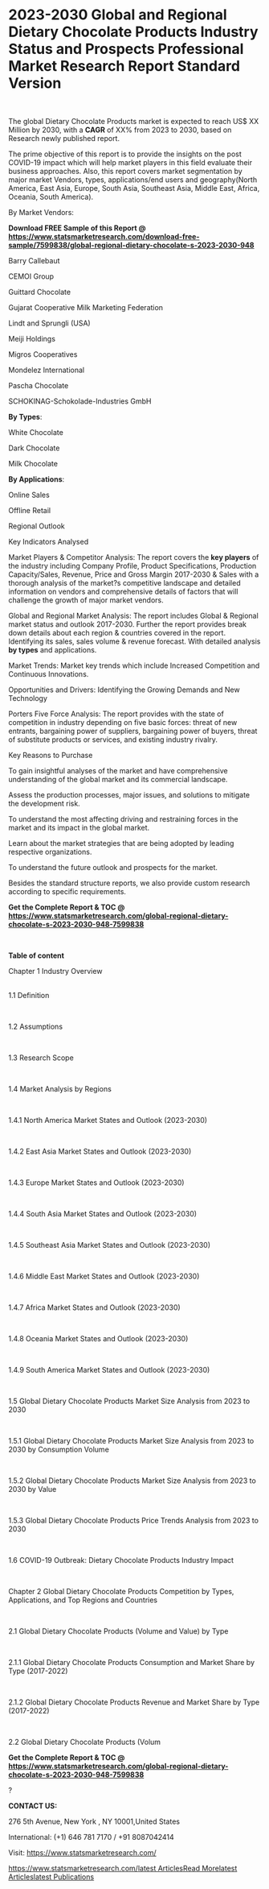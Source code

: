 <h1>2023-2030 Global and Regional Dietary Chocolate Products Industry Status and Prospects Professional Market Research Report Standard Version</h1><br/><p>The global Dietary Chocolate Products market is expected to reach US$ XX Million by 2030, with a <strong>CAGR</strong> of XX% from 2023 to 2030, based on Research newly published report.</p>
 
 
 
 <p>The prime objective of this report is to provide the insights on the post COVID-19 impact which will help market players in this field evaluate their business approaches. Also, this report covers market segmentation by major market Vendors, types, applications/end users and geography(North America, East Asia, Europe, South Asia, Southeast Asia, Middle East, Africa, Oceania, South America).</p>
 
 
 
 <p>By Market Vendors:</p>
 
 
 
 <p><strong>Download FREE Sample of this Report @ <a href="https://www.statsmarketresearch.com/download-free-sample/7599838/global-regional-dietary-chocolate-s-2023-2030-948">https://www.statsmarketresearch.com/download-free-sample/7599838/global-regional-dietary-chocolate-s-2023-2030-948</a></strong></p>
 
 
 
 <p>Barry Callebaut</p>
 
 
 
 <p>CEMOI Group</p>
 
 
 
 <p>Guittard Chocolate</p>
 
 
 
 <p>Gujarat Cooperative Milk Marketing Federation</p>
 
 
 
 <p>Lindt and Sprungli (USA)</p>
 
 
 
 <p>Meiji Holdings</p>
 
 
 
 <p>Migros Cooperatives</p>
 
 
 
 <p>Mondelez International</p>
 
 
 
 <p>Pascha Chocolate</p>
 
 
 
 <p>SCHOKINAG-Schokolade-Industries GmbH</p>
 
 
 
 <p><strong>By Types</strong>:</p>
 
 
 
 <p>White Chocolate</p>
 
 
 
 <p>Dark Chocolate</p>
 
 
 
 <p>Milk Chocolate</p>
 
 
 
 <p><strong><strong>By Applications</strong></strong>:</p>
 
 
 
 <p>Online Sales</p>
 
 
 
 <p>Offline Retail</p>
 
 
 
 <p>Regional Outlook</p>
 
 
 
 <p>Key Indicators Analysed</p>
 
 
 
 <p>Market Players & Competitor Analysis: The report covers the <strong>key players</strong> of the industry including Company Profile, Product Specifications, Production Capacity/Sales, Revenue, Price and Gross Margin 2017-2030 & Sales with a thorough analysis of the market?s competitive landscape and detailed information on vendors and comprehensive details of factors that will challenge the growth of major market vendors.</p>
 
 
 
 <p>Global and Regional Market Analysis: The report includes Global & Regional market status and outlook 2017-2030. Further the report provides break down details about each region & countries covered in the report. Identifying its sales, sales volume & revenue forecast. With detailed analysis <strong>by types</strong> and applications.</p>
 
 
 
 <p>Market Trends: Market key trends which include Increased Competition and Continuous Innovations.</p>
 
 
 
 <p>Opportunities and Drivers: Identifying the Growing Demands and New Technology</p>
 
 
 
 <p>Porters Five Force Analysis: The report provides with the state of competition in industry depending on five basic forces: threat of new entrants, bargaining power of suppliers, bargaining power of buyers, threat of substitute products or services, and existing industry rivalry.</p>
 
 
 
 <p>Key Reasons to Purchase</p>
 
 
 
 <p>To gain insightful analyses of the market and have comprehensive understanding of the global market and its commercial landscape.</p>
 
 
 
 <p>Assess the production processes, major issues, and solutions to mitigate the development risk.</p>
 
 
 
 <p>To understand the most affecting driving and restraining forces in the market and its impact in the global market.</p>
 
 
 
 <p>Learn about the market strategies that are being adopted by leading respective organizations.</p>
 
 
 
 <p>To understand the future outlook and prospects for the market.</p>
 
 
 
 <p>Besides the standard structure reports, we also provide custom research according to specific requirements.</p>
 
 
 
 <div><b>Get the Complete Report & TOC @ <a href="https://www.statsmarketresearch.com/global-regional-dietary-chocolate-s-2023-2030-948-7599838">https://www.statsmarketresearch.com/global-regional-dietary-chocolate-s-2023-2030-948-7599838</a></b></div>
 
 
 
 <p><br />
 
 <b>Table of content</b></p>
 
 
 
 <p>Chapter 1 Industry Overview<br />
 
 <br />
 
 1.1 Definition<br />
 
 <br />
 
 1.2 Assumptions<br />
 
 <br />
 
 1.3 Research Scope<br />
 
 <br />
 
 1.4 Market Analysis by Regions<br />
 
 <br />
 
 1.4.1 North America Market States and Outlook (2023-2030)<br />
 
 <br />
 
 1.4.2 East Asia Market States and Outlook (2023-2030)<br />
 
 <br />
 
 1.4.3 Europe Market States and Outlook (2023-2030)<br />
 
 <br />
 
 1.4.4 South Asia Market States and Outlook (2023-2030)<br />
 
 <br />
 
 1.4.5 Southeast Asia Market States and Outlook (2023-2030)<br />
 
 <br />
 
 1.4.6 Middle East Market States and Outlook (2023-2030)<br />
 
 <br />
 
 1.4.7 Africa Market States and Outlook (2023-2030)<br />
 
 <br />
 
 1.4.8 Oceania Market States and Outlook (2023-2030)<br />
 
 <br />
 
 1.4.9 South America Market States and Outlook (2023-2030)<br />
 
 <br />
 
 1.5 Global Dietary Chocolate Products Market Size Analysis from 2023 to 2030<br />
 
 <br />
 
 1.5.1 Global Dietary Chocolate Products Market Size Analysis from 2023 to 2030 by Consumption Volume<br />
 
 <br />
 
 1.5.2 Global Dietary Chocolate Products Market Size Analysis from 2023 to 2030 by Value<br />
 
 <br />
 
 1.5.3 Global Dietary Chocolate Products Price Trends Analysis from 2023 to 2030<br />
 
 <br />
 
 1.6 COVID-19 Outbreak: Dietary Chocolate Products Industry Impact<br />
 
 <br />
 
 Chapter 2 Global Dietary Chocolate Products Competition by Types, Applications, and Top Regions and Countries<br />
 
 <br />
 
 2.1 Global Dietary Chocolate Products (Volume and Value) by Type<br />
 
 <br />
 
 2.1.1 Global Dietary Chocolate Products Consumption and Market Share by Type (2017-2022)<br />
 
 <br />
 
 2.1.2 Global Dietary Chocolate Products Revenue and Market Share by Type (2017-2022)<br />
 
 <br />
 
 2.2 Global Dietary Chocolate Products (Volum</p>
 
 
 
 <div><b>Get the Complete Report & TOC @ <a href="https://www.statsmarketresearch.com/global-regional-dietary-chocolate-s-2023-2030-948-7599838">https://www.statsmarketresearch.com/global-regional-dietary-chocolate-s-2023-2030-948-7599838</a></b></div>
 
 
 
 <p>? </p>
 
 
 
 <p><b>CONTACT US:</b><br />
 
 276 5th Avenue, New York , NY 10001,United States<br />
 
 International: (+1) 646 781 7170 / +91 8087042414<br />
 
 Visit: <a href="https://www.statsmarketresearch.com/">https://www.statsmarketresearch.com/</a><br />
 
 <a href="https://gyeongbokgung.com">https://www.statsmarketresearch.com/</a><a href="https://hallyeomaritime.com">latest Articles</a><a href="https://jingwansa.com">Read More</a><a href="https://nguoiviet.jp/">latest Articles</a><a href="https://www.intelmarketresearch.com/">latest Publications</a></p>